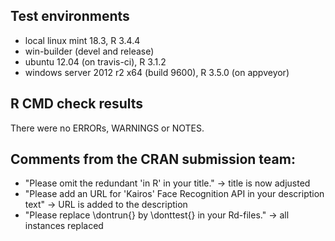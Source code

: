 ## Test environments
* local linux mint 18.3, R 3.4.4
* win-builder (devel and release)
* ubuntu 12.04 (on travis-ci), R 3.1.2
* windows server 2012 r2 x64 (build 9600), R 3.5.0 (on appveyor)

## R CMD check results

There were no ERRORs, WARNINGS or NOTES.

## Comments from the CRAN submission team:

- "Please omit the redundant 'in R' in your title." -> title is now adjusted
- "Please add an URL for 'Kairos' Face Recognition API in your description text" -> URL is added to the description
- "Please replace \dontrun{} by \donttest{} in your Rd-files." -> all instances replaced

